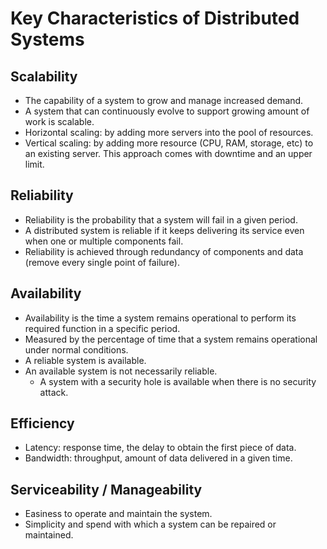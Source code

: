 # Key Characteristics of Distributed Systems

## Scalability
- The capability of a system to grow and manage increased demand.
- A system that can continuously evolve to support growing amount of work is scalable.
- Horizontal scaling: by adding more servers into the pool of resources.
- Vertical scaling: by adding more resource (CPU, RAM, storage, etc) to an existing server. This approach comes with downtime and an upper limit.

## Reliability
- Reliability is the probability that a system will fail in a given period.
- A distributed system is reliable if it keeps delivering its service even when one or multiple components fail.
- Reliability is achieved through redundancy of components and data (remove every single point of failure).

## Availability
- Availability is the time a system remains operational to perform its required function in a specific period.
- Measured by the percentage of time that a system remains operational under normal conditions.
- A reliable system is available.
- An available system is not necessarily reliable.
  - A system with a security hole is available when there is no security attack.

## Efficiency
- Latency: response time, the delay to obtain the first piece of data.
- Bandwidth: throughput, amount of data delivered in a given time.

## Serviceability / Manageability
- Easiness to operate and maintain the system.
- Simplicity and spend with which a system can be repaired or maintained.